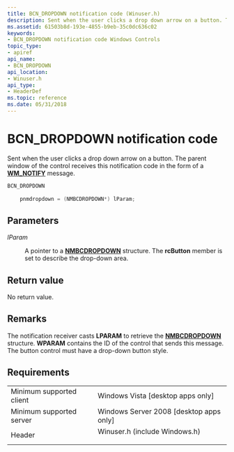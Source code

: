 ```yaml
---
title: BCN_DROPDOWN notification code (Winuser.h)
description: Sent when the user clicks a drop down arrow on a button. The parent window of the control receives this notification code in the form of a WM\_NOTIFY message.
ms.assetid: 61503b8d-193e-4855-b9eb-35c0dc636c02
keywords:
- BCN_DROPDOWN notification code Windows Controls
topic_type:
- apiref
api_name:
- BCN_DROPDOWN
api_location:
- Winuser.h
api_type:
- HeaderDef
ms.topic: reference
ms.date: 05/31/2018
---
```


# BCN\_DROPDOWN notification code

Sent when the user clicks a drop down arrow on a button. The parent window of the control receives this notification code in the form of a [**WM\_NOTIFY**](wm-notify.md) message.


```C++
BCN_DROPDOWN
        
    pnmdropdown = (NMBCDROPDOWN*) lParam;
```



## Parameters

<dl> <dt>

*lParam* 
</dt> <dd>

A pointer to a [**NMBCDROPDOWN**](/windows/win32/api/commctrl/ns-commctrl-nmbcdropdown) structure. The **rcButton** member is set to describe the drop-down area.

</dd> </dl>

## Return value

No return value.

## Remarks

The notification receiver casts **LPARAM** to retrieve the [**NMBCDROPDOWN**](/windows/win32/api/commctrl/ns-commctrl-nmbcdropdown) structure. **WPARAM** contains the ID of the control that sends this message. The button control must have a drop-down button style.

## Requirements



|                                     |                                                                                                          |
|-------------------------------------|----------------------------------------------------------------------------------------------------------|
| Minimum supported client<br/> | Windows Vista \[desktop apps only\]<br/>                                                           |
| Minimum supported server<br/> | Windows Server 2008 \[desktop apps only\]<br/>                                                     |
| Header<br/>                   | <dl> <dt>Winuser.h (include Windows.h)</dt> </dl> |



 

 





